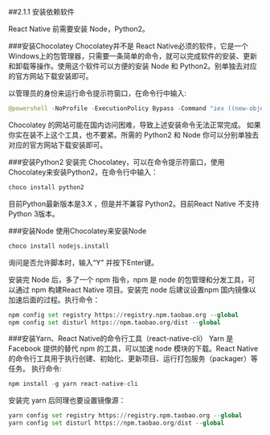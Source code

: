 ##2.1.1 安装依赖软件

React Native 前需要安装 Node，Python2。

###安装Chocolatey
Chocolatey并不是 React Native必须的软件，它是一个Windows上的包管理器，只需要一条简单的命令，就可以完成软件的安装、更新和卸载等操作。使用这个软件可以方便的安装 Node 和 Python2。别单独去对应的官方网站下载安装即可。

以管理员的身份来运行命令提示符窗口，在命令行中输入:
```py
@powershell -NoProfile -ExecutionPolicy Bypass -Command "iex ((new-object net.webclient).DownloadString('https://chocolatey.org/install.ps1'))" && SET PATH=%PATH%;%ALLUSERSPROFILE%\chocolatey\bin
```
Chocolatey 的网站可能在国内访问困难，导致上述安装命令无法正常完成。 如果你实在装不上这个工具，也不要紧。所需的 Python2 和 Node 你可以分别单独去对应的官方网站下载安装即可。

###安装Python2
安装完 Chocolatey，可以在命令提示符窗口，使用Chocolatey来安装Python2，在命令行中输入：
```py
choco install python2
```
目前Python最新版本是3.X ，但是并不兼容 Python2。目前React Native 不支持 Python 3版本。

###安装Node
使用Chocolatey来安装Node
```py
choco install nodejs.install
```
询问是否允许脚本时，输入“Y” 并按下Enter键。

安装完 Node 后，多了一个 npm 指令，npm 是 node 的包管理和分发工具，可以通过 npm 构建React Native 项目。安装完 node 后建议设置npm 国内镜像以加速后面的过程。执行命令：
```py
npm config set registry https://registry.npm.taobao.org --global
npm config set disturl https://npm.taobao.org/dist --global
```
###安装Yarn、React Native的命令行工具（react-native-cli）
Yarn 是 Facebook 提供的替代 npm 的工具，可以加速 node 模块的下载。React Native 的命令行工具用于执行创建、初始化、更新项目、运行打包服务（packager）等任务。
执行命令:
```py
npm install -g yarn react-native-cli
```
安装完 yarn 后同理也要设置镜像源：
```py
yarn config set registry https://registry.npm.taobao.org --global
yarn config set disturl https://npm.taobao.org/dist --global
```

